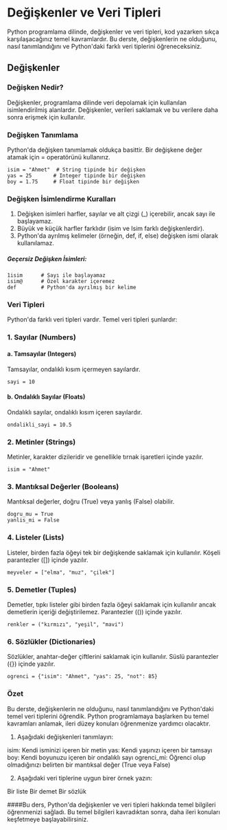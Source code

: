 # Değişkenler ve Veri Tipleri

Python programlama dilinde, değişkenler ve veri tipleri, kod yazarken sıkça karşılaşacağınız temel kavramlardır. Bu derste, değişkenlerin ne olduğunu, nasıl tanımlandığını ve Python'daki farklı veri tiplerini öğreneceksiniz.

## Değişkenler
### Değişken Nedir?

Değişkenler, programlama dilinde veri depolamak için kullanılan isimlendirilmiş alanlardır. Değişkenler, verileri saklamak ve bu verilere daha sonra erişmek için kullanılır.

### Değişken Tanımlama

Python'da değişken tanımlamak oldukça basittir. Bir değişkene değer atamak için = operatörünü kullanırız.

````
isim = "Ahmet"  # String tipinde bir değişken
yas = 25       # Integer tipinde bir değişken
boy = 1.75     # Float tipinde bir değişken
````
### Değişken İsimlendirme Kuralları

1. Değişken isimleri harfler, sayılar ve alt çizgi (_) içerebilir, ancak sayı ile başlayamaz.
2. Büyük ve küçük harfler farklıdır (isim ve Isim farklı değişkenlerdir).
3. Python'da ayrılmış kelimeler (örneğin, def, if, else) değişken ismi olarak kullanılamaz.

##### Geçersiz Değişken İsimleri:

````
1isim      # Sayı ile başlayamaz
isim@      # Özel karakter içeremez
def        # Python'da ayrılmış bir kelime

````

### Veri Tipleri

Python'da farklı veri tipleri vardır. Temel veri tipleri şunlardır:

### 1. Sayılar (Numbers)

#### a. Tamsayılar (Integers)
Tamsayılar, ondalıklı kısım içermeyen sayılardır.

````
sayi = 10
````
#### b. Ondalıklı Sayılar (Floats)
Ondalıklı sayılar, ondalıklı kısım içeren sayılardır.

````
ondalikli_sayi = 10.5
````
### 2. Metinler (Strings)
Metinler, karakter dizileridir ve genellikle tırnak işaretleri içinde yazılır.

````
isim = "Ahmet"
````
### 3. Mantıksal Değerler (Booleans)
Mantıksal değerler, doğru (True) veya yanlış (False) olabilir.

````
dogru_mu = True
yanlis_mi = False
````

### 4. Listeler (Lists)
Listeler, birden fazla öğeyi tek bir değişkende saklamak için kullanılır. Köşeli parantezler ([]) içinde yazılır.

````
meyveler = ["elma", "muz", "çilek"]
````

### 5. Demetler (Tuples)
Demetler, tıpkı listeler gibi birden fazla öğeyi saklamak için kullanılır ancak demetlerin içeriği değiştirilemez. Parantezler (()) içinde yazılır.

````
renkler = ("kırmızı", "yeşil", "mavi")
````

### 6. Sözlükler (Dictionaries)
Sözlükler, anahtar-değer çiftlerini saklamak için kullanılır. Süslü parantezler ({}) içinde yazılır.

````
ogrenci = {"isim": "Ahmet", "yas": 25, "not": 85}
````

### Özet

Bu derste, değişkenlerin ne olduğunu, nasıl tanımlandığını ve Python'daki temel veri tiplerini öğrendik. Python programlamaya başlarken bu temel kavramları anlamak, ileri düzey konuları öğrenmenize yardımcı olacaktır.


1. Aşağıdaki değişkenleri tanımlayın:

isim: Kendi isminizi içeren bir metin
yas: Kendi yaşınızı içeren bir tamsayı
boy: Kendi boyunuzu içeren bir ondalıklı sayı
ogrenci_mi: Öğrenci olup olmadığınızı belirten bir mantıksal değer (True veya False)

2. Aşağıdaki veri tiplerine uygun birer örnek yazın:

Bir liste
Bir demet
Bir sözlük

####Bu ders, Python'da değişkenler ve veri tipleri hakkında temel bilgileri öğrenmenizi sağladı. Bu temel bilgileri kavradıktan sonra, daha ileri konuları keşfetmeye başlayabilirsiniz.
